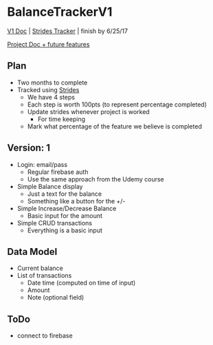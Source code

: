 # BalanceTrackerV1

[V1 Doc](https://docs.google.com/document/d/1gmrmkgkAjpVgvJ6V99aVHv0MHc8gCWudD7LxsYWPmE4/edit?usp=sharing) | [Strides Tracker](https://my.stridesapp.com/#/tracker/target/03595251-f56c-5a62-933d-e51d3c303c29) | finish by 6/25/17

[Project Doc + future features](https://docs.google.com/document/d/1OhkVd_TcOeTCi1cv7xBFNa2n4NtmWVT_o-owZg4GOMw/edit?usp=sharing)

## Plan
- Two months to complete
- Tracked using [Strides](https://my.stridesapp.com/#/tracker/target/03595251-f56c-5a62-933d-e51d3c303c29)
  - We have 4 steps
  - Each step is worth 100pts (to represent percentage completed)
  - Update strides whenever project is worked
    - For time keeping
  - Mark what percentage of the feature we believe is completed

## Version: 1
- Login: email/pass
  - Regular firebase auth
  - Use the same approach from the Udemy course
- Simple Balance display
  - Just a text for the balance
  - Something like a button for the +/-
- Simple Increase/Decrease Balance
  - Basic input for the amount
- Simple CRUD transactions
  - Everything is a basic input

## Data Model
- Current balance
- List of transactions
  - Date time (computed on time of input)
  - Amount
  - Note (optional field)


## ToDo
- connect to firebase
